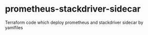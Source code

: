 # prometheus-stackdriver-sidecar
Terraform code which deploy prometheus and stackdriver sidecar by yamlfiles
